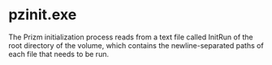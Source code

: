 # pzinit.exe
The Prizm initialization process reads from a text file called InitRun of the root directory of the volume, which contains the newline-separated paths of each file that needs to be run.